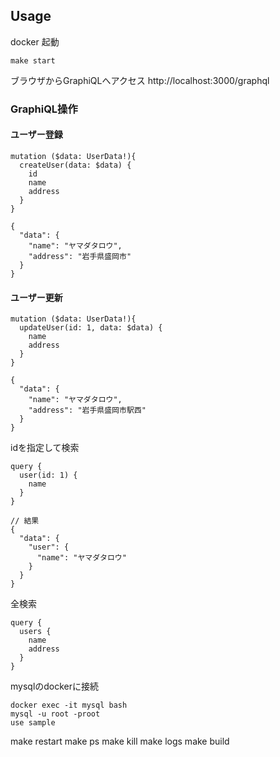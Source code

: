 ## Usage

docker 起動
```
make start
```

ブラウザからGraphiQLへアクセス
http://localhost:3000/graphql

### GraphiQL操作

#### ユーザー登録

```
mutation ($data: UserData!){
  createUser(data: $data) {
    id
    name
    address
  }
}
  
{
  "data": {
    "name": "ヤマダタロウ",
    "address": "岩手県盛岡市"
  }
}
```



#### ユーザー更新
```
mutation ($data: UserData!){
  updateUser(id: 1, data: $data) {
    name
    address
  }
}

{
  "data": {
    "name": "ヤマダタロウ",
    "address": "岩手県盛岡市駅西"
  }
}

```

idを指定して検索

```
query { 
  user(id: 1) { 
    name
  }
}

// 結果
{
  "data": {
    "user": {
      "name": "ヤマダタロウ"
    }
  }
}
```

全検索
```
query { 
  users {
    name
    address
  }
}
```

mysqlのdockerに接続
```
docker exec -it mysql bash  
mysql -u root -proot
use sample
```


make restart
make ps
make kill
make logs
make build

